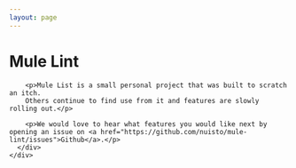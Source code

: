 ```yaml
---
layout: page
---
```


<div class="full-width top-bottom-pad">
  <div class="container main-content">
    <div class="row">
      <div class="col-md-12">
        <h1>Mule Lint</h1>

        <p>Mule List is a small personal project that was built to scratch an itch.
        Others continue to find use from it and features are slowly rolling out.</p>

        <p>We would love to hear what features you would like next by opening an issue on <a href="https://github.com/nuisto/mule-lint/issues">Github</a>.</p>
      </div>
    </div>
  </div>
</div>

<!--
<div class="full-width top-bottom-pad alternating-row">
  <div class="container main-content">
    <div class="row">
      <div class="col-md-12">
        <h1 class="contribute-heading">Participate</h1>
      </div>
    </div>

    <div class="row">
      <div class="col-md-3">
      </div>

      <div class="col-md-9">
        <h3>Become a Contributor</h3>

        <p>Join <a href="https://github.com/rubinius/rubinius/graphs/contributors">over 400 people</a> who have contributed their time and expertise to building Rubinius. Whether you code, design, write, tutor, mentor, research, or dabble, there is an opportunity to <a href="mailto:contact@rubinius.com?subject=How can I help contribute to Rubinius">add your mark</a> to Rubinius.</p>

        <p>Open source projects need diverse help but have difficulty attracting participation from people who don't view coding as their primary activity. Business, marketing, writing and communication, design, and teaching skills are valued highly. Even if you're unsure how you can help, but Rubinius sounds like an exciting project, <a href="mailto:contact@rubinius.com?subject=I'd like to help Rubinius">let us know</a>.</p>
      </div>
    </div>
  </div>
</div>

<div class="full-width top-bottom-pad">
  <div class="container main-content">
    <div class="row">
      <div class="col-md-12">
        <h1 class="contribute-heading">Sponsor</h1>
      </div>
    </div>

    <div class="row">
      <div class="col-md-9">
        <h3>Employee Contributions</h3>

        <p>Many companies have discovered that providing employees with some time to pursue an interesting idea can pay big dividends or even spawn entirely new products.</p>

        <p>If you sponsor your employee's work on open source projects and would like to contribute to Rubinius, <a href="mailto:contact@rubinius.com?subject=Sponsoring employee contributions to Rubinius">tell us about it</a> so we can give your company and employee the credit they deserve.</p>
      </div>

      <div class="col-md-3">
      </div>
    </div>

    <div class="row">
      <div class="col-md-12">
        <h3>The Rubinius Book</h3>

        <p>The forms of communicating knowledge are expanding tremendously with the Internet and the rich digital media it enables. Even so, books remain one of the most effective ways to organize information for sharing.</p>

        <p>The Rubinius book is an ambitious project to completely document the Rubinius platform, development approach, community social structure, problem solving, and experimentation with programming languages. Sponsoring Rubinius book content provides one of the highest returns in a virtuous circle of learning and building, and <a href="mailto:contact@rubinius.com?subject=Sponsoring Rubinius book content">your sponsorship</a> would receive prominent recognition in the book.</p>
      </div>

      <div class="col-md-3">
      </div>

      <div class="col-md-9">
        <p>Academia and industry have different goals. Academia prioritize novelty. Since big ideas are few, this leads to specialization ond then compartmentalization. Business must be profitable to exist, so industry prioritizes working systems that generate revenue. These systems are rarely novel and tend quickly toward complexity.</p>

        <p>The Rubinius book balances these opposed goals by documenting a complete, complex, working system, while encouraging focused, specialized learning or research.</p>
      </div>
    </div>

    <div class="row">
      <div class="col-md-8">
        <h3>Interns and Student Projects</h3>

        <p>Learning to code is becoming increasingly important, and not merely for a career in software development. As all professions use software more, and as software becomes more controllable through APIs (application programming interfaces), there is more opportunity or need to write code.</p>

        <p>One of the focuses of Rubinius is learning about programming systems. It provides an excellent opportunity for an intern or student to gain practical experience with a complete industrial system like one they would encounter in a job versus only an academic research system. You can sponsor one of your interns to work on Rubinius or <a href="mailto:contact@rubinius.com?subject=Sponsoring an intern or student">work with us</a> to find a code school or university student to sponsor.</p>
      </div>

      <div class="col-md-4">
      </div>
    </div>
  </div>
</div>

<div class="full-width top-bottom-pad alternating-row">
  <div class="container main-content">
    <div class="row">
      <div class="col-md-12">
        <h1 class="contribute-heading">Fund</h1>
      </div>
    </div>

    <div class="row">
      <div class="col-md-12">
        <h3>Specific Rubinius Projects</h3>
      </div>
    </div>

    <div class="row">
      <div class="col-md-8">
        <p>Rubinius is an extensive project composed of many components. We prioritize features based on what we know about how useful they can be. If there are features that would be particularly valuable to your business, <a href="mailto:contact@rubinius.com?subject=Funding specific Rubinius projects">let's discuss</a> how you might fund focused work on those features. You agree that the work be contributed to Rubinius and your business would receive prominent recognition for the contribution in <a href="http://book.rubinius.com">the Rubinius book</a>.</p>

        <p>Rubinius is pursing ambitious advances in the utility of programming languages and applications. Various components that significantly advance the Rubinius vision would benefit from funding.</p>
      </div>

      <div class="col-md-4">
        <div class="panel panel-default">
          <div class="panel-heading">
            <h3 class="panel-title">Rubinius Projects</h3>
          </div>

          <div class="panel-body contribute-projects">
            <ul>
              <li><p>next-generation JIT framework</p></li>
              <li><p>thread-local, isolatable memory heaps</p></li>
              <li><p>object graph analysis tools</p></li>
              <li><p>machine learning applied to program execution and evolution</p></li>
              <li><p>advanced instruction set</p></li>
              <li><p>interoperable type systems</p></li>
              <li><p>program visualization</p></li>
            </ul>
          </div>
        </div>
      </div>
    </div>
  </div>
</div>

<div class="full-width top-bottom-pad">
  <div class="container main-content">
    <div class="row">
      <div class="col-md-12">
        <h1 class="contribute-heading">Invest</h1>
      </div>
    </div>

    <div class="row">
      <div class="col-md-4">
      </div>

      <div class="col-md-8">
        <h3>Support and Professional Services Contract</h3>

        <p>Wisely applying your scarcest resource, your employees' time, is essential for business success. Ensuring your employees have the support they need to do their best work is also critical.</p>

        <p>Whether you are maintaining existing applications or have new product development planned, <a href="mailto:contact@rubinius.com?subject=Support or professional services contract">find out</a> how a Rubinius support or professional services contract can help your business.</p>
      </div>
    </div>

    <div class="row">
      <div class="col-md-12">
        <h3>Architecture, Process, and System Migration</h3>

        <p>From monolithic application architectures to microservices, from legacy IT infrastructure to cloud, containers, and serverless compute, the pace of technology change is accelerating. Staying current is essential to staying competitive. Yet this constant march forward should not come at the significant cost of discarding investments that are still providing value. Applications and infrastructure should be <em>evolving</em>, not merely getting replaced.</p>

        <p></p>
      </div>
    </div>

    <div class="row">
      <div class="col-md-4">
      </div>

      <div class="col-md-8">
        <h3>Cofounder</h3>

        <p>Empowerment is fundamental to the Rubinius philosophy. Empowerment is providing the means to solve our own problems and, at the same time, working to replace structures that disempower.</p>

        <p>Rubinius, Inc seeks cofounders from diverse and under-represented groups with experience in or deep dedication to learning business, marketing, teaching, partnerships, and technology.</p>
      </div>
    </div>

    <div class="row">
      <div class="col-md-12">
        <h3>VC Investment</h3>

        <p>The intersection of connected devices, machine learning and artificial intelligence, cloud infrastructure, and programming languages promise extensive changes in the way software is built and used. Conversational interfaces and autonomous will dominate.</p>

        <p>Existing programming languages and methods of building software primtive, costly, and ill-suited to the present and future software requirements, which involve distribution, resilience, rapid change, and extensive context.</p>

        <p></p>
      </div>
    </div>
  </div>
</div>

-->